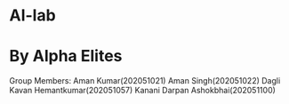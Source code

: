 # AI-lab 
# By Alpha Elites

Group Members:
Aman Kumar(202051021)
Aman Singh(202051022)
Dagli Kavan Hemantkumar(202051057)
Kanani Darpan Ashokbhai(202051100)
